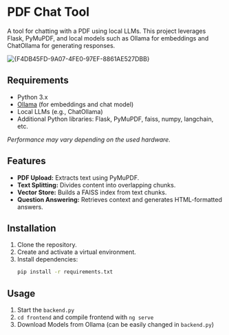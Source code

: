 # PDF Chat Tool

A tool for chatting with a PDF using local LLMs. This project leverages Flask, PyMuPDF, and local models such as Ollama for embeddings and ChatOllama for generating responses.

![{F4DB45FD-9A07-4FE0-97EF-8861AE527DBB}](https://github.com/user-attachments/assets/2a541109-eff3-47d7-855d-1054e023b703)

## Requirements
- Python 3.x
- [Ollama](https://www.ollama.com) (for embeddings and chat model)
- Local LLMs (e.g., ChatOllama)
- Additional Python libraries: Flask, PyMuPDF, faiss, numpy, langchain, etc.

*Performance may vary depending on the used hardware.*

## Features
- **PDF Upload:** Extracts text using PyMuPDF.
- **Text Splitting:** Divides content into overlapping chunks.
- **Vector Store:** Builds a FAISS index from text chunks.
- **Question Answering:** Retrieves context and generates HTML-formatted answers.

## Installation
1. Clone the repository.
2. Create and activate a virtual environment.
3. Install dependencies:
   ```bash
   pip install -r requirements.txt

## Usage
1. Start the ```backend.py```
2. ```cd frontend``` and compile frontend with ```ng serve```
3. Download Models from Ollama (can be easily changed in ```backend.py```)
